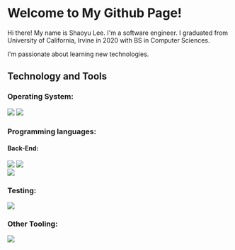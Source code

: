 # Welcome to My Github Page!

<p>Hi there! My name is Shaoyu Lee. I'm a software engineer. I graduated from University of California, Irvine in 2020 with BS in Computer Sciences. </p>
<p>I'm passionate about learning new technologies.</p>

## Technology and Tools
### Operating System:
![](https://img.shields.io/badge/-macOs-informational?style=flat-square&logo=apple&logoColor=white&color=E5E3C9&labelColor=black) ![](https://img.shields.io/badge/-Windows-informational?style=flat-square&logo=windows&logoColor=white&color=E5E3C9&labelColor=black)

### Programming languages: 
#### Back-End:
![](https://img.shields.io/badge/-Java-informational?style=flat-square&logo=java&logoColor=white&labelColor=628aac&color=f89820) ![](https://img.shields.io/badge/-Python-informational?style=flat-square&logo=python&logoColor=white&labelColor=628aac&color=f89820)    
![](https://img.shields.io/badge/-MySQL-informational?style=flat-square&logo=MySQL&logoColor=blue&labelColor=white&color=B4CFB0)

### Testing:
![](https://img.shields.io/badge/-JUnit-informational?style=flat-square&logo=java&logoColor=black&labelColor=D9D7F1&color=FFFDDE)

### Other Tooling:
![](https://img.shields.io/badge/-Github-informational?style=flat-square&logo=github&logoColor=black&labelColor=C8D9EB&color=F9ECEC)  
